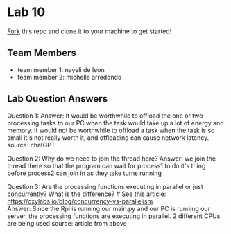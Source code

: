 # Lab 10
[Fork](https://docs.github.com/en/get-started/quickstart/fork-a-repo) this repo and clone it to your machine to get started!

## Team Members
- team member 1: nayeli de leon
- team member 2: michelle arredondo

## Lab Question Answers

Question 1: 
	Answer: It would be worthwhile to offload the one or two processing tasks to our PC when the task would take up a lot of energy and memory. It would not be worthwhile to offload a task when the task is so small it's not really worth it, and offloading can cause network latency.
source: chatGPT

Question 2: Why do we need to join the thread here?
	Answer: we join the thread there so that the program can wait for 
	process1 to do it's thing before process2 can join in as they take turns running

Question 3: Are the processing functions executing in parallel or just concurrently? What is the difference?
        #   See this article: https://oxylabs.io/blog/concurrency-vs-parallelism	
	Answer: Since the Rpi is running our main.py and our PC is running our server,
	the processing functions are executing in parallel. 2 different CPUs are being used
	source: article from above 
	


